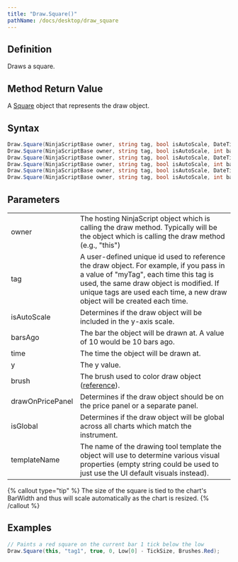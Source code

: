 ```yaml
---
title: "Draw.Square()"
pathName: /docs/desktop/draw_square
---
```


## Definition

Draws a square.

## Method Return Value

A [Square](/docs/desktop/square) object that represents the draw object.

## Syntax

```csharp
Draw.Square(NinjaScriptBase owner, string tag, bool isAutoScale, DateTime time, double y, Brush brush)
Draw.Square(NinjaScriptBase owner, string tag, bool isAutoScale, int barsAgo, double y, Brush brush)
Draw.Square(NinjaScriptBase owner, string tag, bool isAutoScale, DateTime time, double y, Brush brush, bool drawOnPricePanel)
Draw.Square(NinjaScriptBase owner, string tag, bool isAutoScale, int barsAgo, double y, Brush brush, bool drawOnPricePanel)
Draw.Square(NinjaScriptBase owner, string tag, bool isAutoScale, DateTime time, double y, bool isGlobal, string templateName)
Draw.Square(NinjaScriptBase owner, string tag, bool isAutoScale, int barsAgo, double y, bool isGlobal, string templateName)
```

## Parameters

|  |  |
| --- | --- |
| owner | The hosting NinjaScript object which is calling the draw method. Typically will be the object which is calling the draw method (e.g., "this") |
| tag | A user-defined unique id used to reference the draw object. For example, if you pass in a value of "myTag", each time this tag is used, the same draw object is modified. If unique tags are used each time, a new draw object will be created each time. |
| isAutoScale | Determines if the draw object will be included in the y-axis scale. |
| barsAgo | The bar the object will be drawn at. A value of 10 would be 10 bars ago. |
| time | The time the object will be drawn at. |
| y | The y value. |
| brush | The brush used to color draw object ([reference](https://msdn.microsoft.com/en-us/library/system.windows.media.brushes%28v=vs.110%29.aspx)). |
| drawOnPricePanel | Determines if the draw object should be on the price panel or a separate panel. |
| isGlobal | Determines if the draw object will be global across all charts which match the instrument. |
| templateName | The name of the drawing tool template the object will use to determine various visual properties (empty string could be used to just use the UI default visuals instead). |

{% callout type="tip" %}
The size of the square is tied to the chart's BarWidth and thus will scale automatically as the chart is resized.
{% /callout %}

## Examples

```csharp
// Paints a red square on the current bar 1 tick below the low
Draw.Square(this, "tag1", true, 0, Low[0] - TickSize, Brushes.Red);
```

